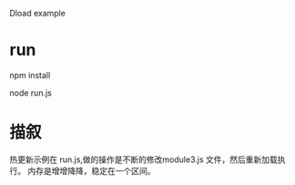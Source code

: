 
Dload example 

# run

npm install

node run.js

# 描叙

热更新示例在 run.js,做的操作是不断的修改module3.js 文件，然后重新加载执行。 内存是增增降降，稳定在一个区间。